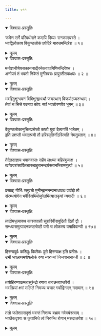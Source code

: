 ```yaml
---
title: ०११

---
```

<div class="audioEmbed"  caption="सीतालक्ष्मी-वाचनम्" src="https://archive.org/download/nArAyaNIyam-shlokawise-audio/011/011_01.mp3"></div>
<details open><summary>विश्वास-प्रस्तुतिः</summary>

क्रमेण सर्गे परिवर्धमाने कदापि दिव्याः सनकादयस्ते ।  
भवद्विलोकाय विकुण्ठलोकं प्रपेदिरे मारुतमन्दिरेश ॥ १॥
</details>
<details><summary>मूलम्</summary>

क्रमेण सर्गे परिवर्धमाने कदापि दिव्याः सनकादयस्ते ।  
भवद्विलोकाय विकुण्ठलोकं प्रपेदिरे मारुतमन्दिरेश ॥ १॥
</details>



<div class="audioEmbed"  caption="सीतालक्ष्मी-वाचनम्" src="https://archive.org/download/nArAyaNIyam-shlokawise-audio/011/011_02.mp3"></div>
<details open><summary>विश्वास-प्रस्तुतिः</summary>

मनोज्ञनौश्रेयसकाननाद्यैरनेकवापमिणिमन्दिरैश्च ।  
अनोपमं तं भवतो निकेतं मुनीश्वराः प्रापुरतीतकक्ष्याः ॥ २ ॥
</details>
<details><summary>मूलम्</summary>

मनोज्ञनौश्रेयसकाननाद्यैरनेकवापमिणिमन्दिरैश्च ।  
अनोपमं तं भवतो निकेतं मुनीश्वराः प्रापुरतीतकक्ष्याः ॥ २ ॥
</details>



<div class="audioEmbed"  caption="सीतालक्ष्मी-वाचनम्" src="https://archive.org/download/nArAyaNIyam-shlokawise-audio/011/011_03.mp3"></div>
<details open><summary>विश्वास-प्रस्तुतिः</summary>

भवद्दिदृक्षून्भवनं विविक्षून्द्वाःस्थौ जयस्थान् विजयोऽप्यरुन्धाम् ।  
तेषां च चित्ते पदमाप कोपः सर्वं भवत्प्रेरणयैव भूमन् ॥ ३॥
</details>
<details><summary>मूलम्</summary>

भवद्दिदृक्षून्भवनं विविक्षून्द्वाःस्थौ जयस्थान् विजयोऽप्यरुन्धाम् ।  
तेषां च चित्ते पदमाप कोपः सर्वं भवत्प्रेरणयैव भूमन् ॥ ३॥
</details>



<div class="audioEmbed"  caption="सीतालक्ष्मी-वाचनम्" src="https://archive.org/download/nArAyaNIyam-shlokawise-audio/011/011_04.mp3"></div>
<details open><summary>विश्वास-प्रस्तुतिः</summary>

वैकुण्ठलोकानुचितप्रचेष्तौ कष्टौ युवां दैत्यगतिं भजेतम् ।  
इति प्रशप्तौ भवदाश्रयौ तौ हरिस्मृतिर्नोऽस्त्विति नेमतुस्तान् ॥ ४॥
</details>
<details><summary>मूलम्</summary>

वैकुण्ठलोकानुचितप्रचेष्तौ कष्टौ युवां दैत्यगतिं भजेतम् ।  
इति प्रशप्तौ भवदाश्रयौ तौ हरिस्मृतिर्नोऽस्त्विति नेमतुस्तान् ॥ ४॥
</details>



<div class="audioEmbed"  caption="सीतालक्ष्मी-वाचनम्" src="https://archive.org/download/nArAyaNIyam-shlokawise-audio/011/011_05.mp3"></div>
<details open><summary>विश्वास-प्रस्तुतिः</summary>

तेदेतदाज्ञाय भवानवाप्तः सहैव लक्ष्म्या बहिरंबुजाक्ष ।  
खगेश्वरांसार्पितचारुबाहुरानन्दयंस्तानभिराममूर्त्या ॥ ५॥
</details>
<details><summary>मूलम्</summary>

तेदेतदाज्ञाय भवानवाप्तः सहैव लक्ष्म्या बहिरंबुजाक्ष ।  
खगेश्वरांसार्पितचारुबाहुरानन्दयंस्तानभिराममूर्त्या ॥ ५॥
</details>



<div class="audioEmbed"  caption="सीतालक्ष्मी-वाचनम्" src="https://archive.org/download/nArAyaNIyam-shlokawise-audio/011/011_06.mp3"></div>
<details open><summary>विश्वास-प्रस्तुतिः</summary>

प्रसाद्य गीर्भिः स्तुवतो मुनीन्द्राननन्यनाथावथ पार्षदौ तौ  
संरम्भयोगेन भवैस्त्रिभिर्मामुपेतमित्यात्तकृपां न्यगादीः ॥ ६॥
</details>
<details><summary>मूलम्</summary>

प्रसाद्य गीर्भिः स्तुवतो मुनीन्द्राननन्यनाथावथ पार्षदौ तौ  
संरम्भयोगेन भवैस्त्रिभिर्मामुपेतमित्यात्तकृपां न्यगादीः ॥ ६॥
</details>



<div class="audioEmbed"  caption="सीतालक्ष्मी-वाचनम्" src="https://archive.org/download/nArAyaNIyam-shlokawise-audio/011/011_07.mp3"></div>
<details open><summary>विश्वास-प्रस्तुतिः</summary>

त्वदीयभृत्यावथ काश्यपात्तौ सुरारिवीरावुदितौ दितौ द्वौ ।  
सन्ध्यासमुत्पादनकष्टचेष्टौ यमौ च लोकस्य यमाविवान्यौ ॥ १७॥
</details>
<details><summary>मूलम्</summary>

त्वदीयभृत्यावथ काश्यपात्तौ सुरारिवीरावुदितौ दितौ द्वौ ।  
सन्ध्यासमुत्पादनकष्टचेष्टौ यमौ च लोकस्य यमाविवान्यौ ॥ १७॥
</details>



<div class="audioEmbed"  caption="सीतालक्ष्मी-वाचनम्" src="https://archive.org/download/nArAyaNIyam-shlokawise-audio/011/011_08.mp3"></div>
<details open><summary>विश्वास-प्रस्तुतिः</summary>

हिरण्यपूर्वः कशिपुः किलैकः पुरो हिरण्याक्ष इति प्रतीतः ।  
उभौ भवन्नाथमशेषलोकं रुषा न्यरुन्धां निजवासनान्धौ ॥ ८ ॥
</details>
<details><summary>मूलम्</summary>

हिरण्यपूर्वः कशिपुः किलैकः पुरो हिरण्याक्ष इति प्रतीतः ।  
उभौ भवन्नाथमशेषलोकं रुषा न्यरुन्धां निजवासनान्धौ ॥ ८ ॥
</details>



<div class="audioEmbed"  caption="सीतालक्ष्मी-वाचनम्" src="https://archive.org/download/nArAyaNIyam-shlokawise-audio/011/011_09.mp3"></div>
<details open><summary>विश्वास-प्रस्तुतिः</summary>

तयोर्हिरण्याक्षमहासुरेन्द्रो रणाय धावन्ननवाप्तवैरी ।  
भवत्प्रियां क्ष्मां सलिले निमज्य चचार गर्वाद्विनदन् गदावान् ॥ ९॥
</details>
<details><summary>मूलम्</summary>

तयोर्हिरण्याक्षमहासुरेन्द्रो रणाय धावन्ननवाप्तवैरी ।  
भवत्प्रियां क्ष्मां सलिले निमज्य चचार गर्वाद्विनदन् गदावान् ॥ ९॥
</details>



<div class="audioEmbed"  caption="सीतालक्ष्मी-वाचनम्" src="https://archive.org/download/nArAyaNIyam-shlokawise-audio/011/011_10.mp3"></div>
<details open><summary>विश्वास-प्रस्तुतिः</summary>

ततो जलेशात्सदृशं भवन्तं निशम्य बभ्राम गवेषयंस्त्वाम् ।  
भक्तैकदृश्यः स कृपानिधे त्वं निरुन्धि रोगान् मरुदालयेश ॥ १०॥
</details>
<details><summary>मूलम्</summary>

ततो जलेशात्सदृशं भवन्तं निशम्य बभ्राम गवेषयंस्त्वाम् ।  
भक्तैकदृश्यः स कृपानिधे त्वं निरुन्धि रोगान् मरुदालयेश ॥ १०॥
</details>

